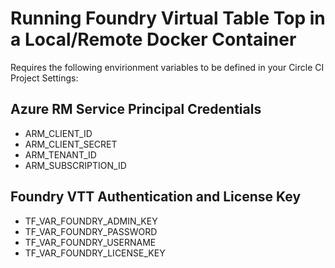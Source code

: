 # Running Foundry Virtual Table Top in a Local/Remote Docker Container

Requires the following envirionment variables to be defined in your Circle CI Project Settings:

## Azure RM Service Principal Credentials

- ARM_CLIENT_ID
- ARM_CLIENT_SECRET
- ARM_TENANT_ID
- ARM_SUBSCRIPTION_ID

## Foundry VTT Authentication and License Key

- TF_VAR_FOUNDRY_ADMIN_KEY
- TF_VAR_FOUNDRY_PASSWORD
- TF_VAR_FOUNDRY_USERNAME
- TF_VAR_FOUNDRY_LICENSE_KEY
